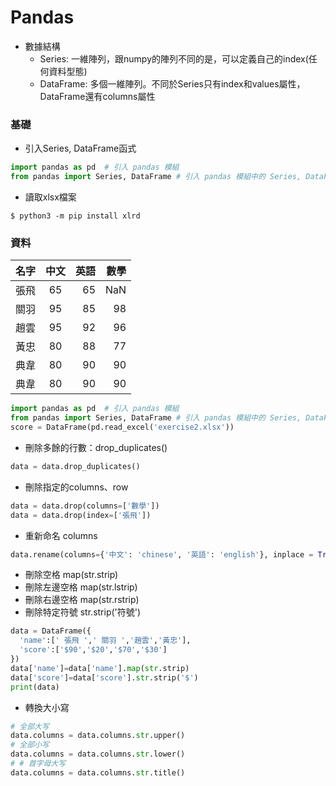 # Pandas

- 數據結構 
  - Series: 一維陣列，跟numpy的陣列不同的是，可以定義自己的index(任何資料型態)
  - DataFrame: 多個一維陣列。不同於Series只有index和values屬性，DataFrame還有columns屬性

### 基礎

- 引入Series, DataFrame函式

```py
import pandas as pd  # 引入 pandas 模組
from pandas import Series, DataFrame # 引入 pandas 模組中的 Series, DataFrame 函式
```


- 讀取xlsx檔案

```
$ python3 -m pip install xlrd 
```

### 資料

名字  | 中文  | 英語 | 數學 |
--------------|:-----:|-----:| ----:|
張飛  | 65 |  65 |  NaN | 
關羽  | 95 | 85 |  98 | 
趙雲  | 95 | 92 |  96 |
黃忠  | 80 | 88 |  77 |
典韋  | 80 | 90 |  90 |
典韋  | 80 | 90 |  90 |

```py
import pandas as pd  # 引入 pandas 模組
from pandas import Series, DataFrame # 引入 pandas 模組中的 Series, DataFrame 函式
score = DataFrame(pd.read_excel('exercise2.xlsx'))
```

- 刪除多餘的行數：drop_duplicates()

```py
data = data.drop_duplicates()
```

- 刪除指定的columns、row

```py
data = data.drop(columns=['數學'])
data = data.drop(index=['張飛'])
```
- 重新命名 columns

```py
data.rename(columns={'中文': 'chinese', '英語': 'english'}, inplace = True)

```

- 刪除空格 map(str.strip)
- 刪除左邊空格 map(str.lstrip)
- 刪除右邊空格 map(str.rstrip)
- 刪除特定符號 str.strip('符號')


```py
data = DataFrame({
  'name':[' 張飛 ',' 關羽 ','趙雲','黃忠'],
  'score':['$90','$20','$70','$30']
})
data['name']=data['name'].map(str.strip)
data['score']=data['score'].str.strip('$')
print(data)
```

- 轉換大小寫

``` py
# 全部大写
data.columns = data.columns.str.upper()
# 全部小写
data.columns = data.columns.str.lower()
# # 首字母大写
data.columns = data.columns.str.title()
```